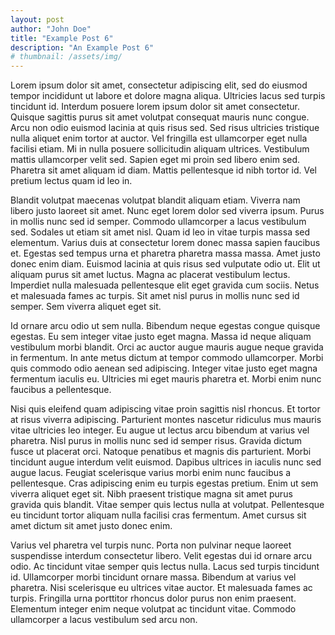 ```yaml
---
layout: post
author: "John Doe"
title: "Example Post 6"
description: "An Example Post 6"
# thumbnail: /assets/img/
---
```


Lorem ipsum dolor sit amet, consectetur adipiscing elit, sed do eiusmod tempor incididunt ut labore et dolore magna aliqua. Ultricies lacus sed turpis tincidunt id. Interdum posuere lorem ipsum dolor sit amet consectetur. Quisque sagittis purus sit amet volutpat consequat mauris nunc congue. Arcu non odio euismod lacinia at quis risus sed. Sed risus ultricies tristique nulla aliquet enim tortor at auctor. Vel fringilla est ullamcorper eget nulla facilisi etiam. Mi in nulla posuere sollicitudin aliquam ultrices. Vestibulum mattis ullamcorper velit sed. Sapien eget mi proin sed libero enim sed. Pharetra sit amet aliquam id diam. Mattis pellentesque id nibh tortor id. Vel pretium lectus quam id leo in.

Blandit volutpat maecenas volutpat blandit aliquam etiam. Viverra nam libero justo laoreet sit amet. Nunc eget lorem dolor sed viverra ipsum. Purus in mollis nunc sed id semper. Commodo ullamcorper a lacus vestibulum sed. Sodales ut etiam sit amet nisl. Quam id leo in vitae turpis massa sed elementum. Varius duis at consectetur lorem donec massa sapien faucibus et. Egestas sed tempus urna et pharetra pharetra massa massa. Amet justo donec enim diam. Euismod lacinia at quis risus sed vulputate odio ut. Elit ut aliquam purus sit amet luctus. Magna ac placerat vestibulum lectus. Imperdiet nulla malesuada pellentesque elit eget gravida cum sociis. Netus et malesuada fames ac turpis. Sit amet nisl purus in mollis nunc sed id semper. Sem viverra aliquet eget sit.

Id ornare arcu odio ut sem nulla. Bibendum neque egestas congue quisque egestas. Eu sem integer vitae justo eget magna. Massa id neque aliquam vestibulum morbi blandit. Orci ac auctor augue mauris augue neque gravida in fermentum. In ante metus dictum at tempor commodo ullamcorper. Morbi quis commodo odio aenean sed adipiscing. Integer vitae justo eget magna fermentum iaculis eu. Ultricies mi eget mauris pharetra et. Morbi enim nunc faucibus a pellentesque.

Nisi quis eleifend quam adipiscing vitae proin sagittis nisl rhoncus. Et tortor at risus viverra adipiscing. Parturient montes nascetur ridiculus mus mauris vitae ultricies leo integer. Eu augue ut lectus arcu bibendum at varius vel pharetra. Nisl purus in mollis nunc sed id semper risus. Gravida dictum fusce ut placerat orci. Natoque penatibus et magnis dis parturient. Morbi tincidunt augue interdum velit euismod. Dapibus ultrices in iaculis nunc sed augue lacus. Feugiat scelerisque varius morbi enim nunc faucibus a pellentesque. Cras adipiscing enim eu turpis egestas pretium. Enim ut sem viverra aliquet eget sit. Nibh praesent tristique magna sit amet purus gravida quis blandit. Vitae semper quis lectus nulla at volutpat. Pellentesque eu tincidunt tortor aliquam nulla facilisi cras fermentum. Amet cursus sit amet dictum sit amet justo donec enim.

Varius vel pharetra vel turpis nunc. Porta non pulvinar neque laoreet suspendisse interdum consectetur libero. Velit egestas dui id ornare arcu odio. Ac tincidunt vitae semper quis lectus nulla. Lacus sed turpis tincidunt id. Ullamcorper morbi tincidunt ornare massa. Bibendum at varius vel pharetra. Nisi scelerisque eu ultrices vitae auctor. Et malesuada fames ac turpis. Fringilla urna porttitor rhoncus dolor purus non enim praesent. Elementum integer enim neque volutpat ac tincidunt vitae. Commodo ullamcorper a lacus vestibulum sed arcu non.
